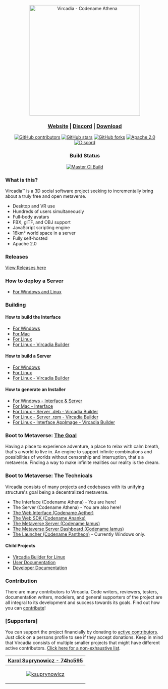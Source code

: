 <p align="center"><a href="https://vircadia.com/"><img src="interface/resources/images/vircadia-banner.svg" alt="Vircadia - Codename Athena" width="350"/></a></p>
<h3 align="center"><a href="https://vircadia.com/">Website</a> | <a href="https://discordapp.com/invite/Pvx2vke">Discord</a> | <a href="https://vircadia.com/download-vircadia/">Download</a></h3>
<p align="center"><a href="CONTRIBUTING.md"><img alt="GitHub contributors" src="https://img.shields.io/github/contributors/vircadia/vircadia"></a> <a href="https://github.com/vircadia/vircadia/stargazers"><img alt="GitHub stars" src="https://img.shields.io/github/stars/vircadia/vircadia"></a> <a href="https://github.com/vircadia/vircadia/network"><img alt="GitHub forks" src="https://img.shields.io/github/forks/vircadia/vircadia"></a> <a href="https://www.apache.org/licenses/LICENSE-2.0"><img alt="Apache 2.0" src="https://img.shields.io/badge/license-Apache--2.0-%230A7BBB?style=flat"></a> <a href="https://discordapp.com/invite/Pvx2vke"><img alt="Discord" src="https://img.shields.io/discord/564926326025224212?style=flat"></a></p>
<h3 align="center">Build Status</h3>
<p align="center"><a href="https://github.com/vircadia/vircadia/actions/workflows/master_build.yml"><img alt="Master CI Build" src="https://github.com/vircadia/vircadia/actions/workflows/master_build.yml/badge.svg"></a></p>

### What is this?

Vircadia™ is a 3D social software project seeking to incrementally bring about a truly free and open metaverse.

* Desktop and VR use
* Hundreds of users simultaneously
* Full-body avatars
* FBX, glTF, and OBJ support
* JavaScript scripting engine
* 16km³ world space in a server
* Fully self-hosted
* Apache 2.0

### Releases

[View Releases here](https://github.com/vircadia/vircadia/releases/)

### How to deploy a Server

- [For Windows and Linux](https://vircadia.com/deploy-a-server/)

### Building

#### How to build the Interface

- [For Windows](https://github.com/vircadia/vircadia/blob/master/BUILD_WIN.md)
- [For Mac](https://github.com/vircadia/vircadia/blob/master/BUILD_OSX.md)
- [For Linux](https://github.com/vircadia/vircadia/blob/master/BUILD_LINUX.md)
- [For Linux - Vircadia Builder](https://github.com/vircadia/vircadia-builder)

#### How to build a Server

- [For Windows](https://github.com/vircadia/vircadia/blob/master/BUILD_WIN.md)
- [For Linux](https://github.com/vircadia/vircadia/blob/master/BUILD_LINUX.md)
- [For Linux - Vircadia Builder](https://github.com/vircadia/vircadia-builder)

#### How to generate an Installer

- [For Windows - Interface & Server](https://github.com/vircadia/vircadia/blob/master/INSTALLER.md)
- [For Mac - Interface](https://github.com/vircadia/vircadia/blob/master/INSTALLER.md#os-x)
- [For Linux - Server .deb - Vircadia Builder](INSTALLER.md#ubuntu-1804--deb)
- [For Linux - Server .rpm - Vircadia Builder](INSTALLER.md#amazon-linux-2--rpm)
- [For Linux - Interface AppImage - Vircadia Builder](https://github.com/vircadia/vircadia-builder/blob/master/README.md#building-appimages)

### Boot to Metaverse: [The Goal](https://vircadia.com/vision/)

Having a place to experience adventure, a place to relax with calm breath, that's a world to live in. An engine to support infinite combinations and possibilities of worlds without censorship and interruption, that's a metaverse. Finding a way to make infinite realities our reality is the dream.

### Boot to Metaverse: The Technicals

Vircadia consists of many projects and codebases with its unifying structure's goal being a decentralized metaverse.

- The Interface (Codename Athena) - You are here!
- The Server (Codename Athena) - You are also here!
- [The Web Interface (Codename Aether)](https://github.com/vircadia/vircadia-web/)
- [The Web SDK (Codename Ananke)](https://github.com/vircadia/vircadia-web-sdk/)
- [The Metaverse Server (Codename Iamus)](https://github.com/vircadia/Iamus/)
- [The Metaverse Server Dashboard (Codename Iamus)](https://github.com/vircadia/project-iamus-dashboard/)
- [The Launcher (Codename Pantheon)](https://github.com/vircadia/pantheon-launcher/) - Currently Windows only.

#### Child Projects
- [Vircadia Builder for Linux](https://github.com/vircadia/vircadia-builder/)
- [User Documentation](https://github.com/vircadia/vircadia-docs-sphinx/)
- [Developer Documentation](https://github.com/vircadia/vircadia-dev-docs/)

### Contribution

There are many contributors to Vircadia. Code writers, reviewers, testers, documentation writers, modelers, and general supporters of the project are all integral to its development and success towards its goals. Find out how you can [contribute](CONTRIBUTING.md)!

### [Supporters]

You can support the project financially by donating to [active contributors](https://vircadia.com/contributors-redirector/?redirect=vircadia/vircadia).
Just click on a persons profile to see if they accept donations.
Keep in mind that Vircadia consists of multiple smaller projects that might have different active contributors. [Click here for a non-exhaustive list](https://github.com/vircadia).

| [Karol Suprynowicz - 74hc595](https://github.com/ksuprynowicz) |
| --- |
| <p align="center">[![ksuprynowicz](https://avatars.githubusercontent.com/u/11568651?s=64&v=4)](https://github.com/ksuprynowicz)</p>
